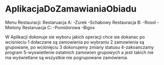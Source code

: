 # AplikacjaDoZamawianiaObiadu
Menu Restauracji:
Restaruacja A:
-Zurek
-Schabowy
Restauracja B:
-Rosol
-Mielony
Restaruacja C:
-Pomidorowa
-Bigos

W Aplikacji dokonuje sie wyboru jakich operacji chce sie dokanac po wcisnieciu 1 dołaczane są zamowienia po wybraniu 2 zamowienia są grupowane, po wciśnięciu 3 dokonujemy zmiany statusu 4-zakoanczamy program 5-wyswietlenie ostatnich zamowien grupowych a jesli takich nie ma wyświetlane są wszystkie nie pogrupowane zamówienia. 
